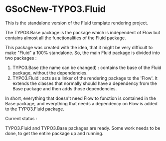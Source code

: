GSoCNew-TYPO3.Fluid
===================


This is the standalone version of the Fluid template rendering project. 

The TYPO3.Base package is the package which is independent of Flow but contains almost all the functionalities of the Fluid package.

This package was created with the idea, that it might be very difficult to make "Fluid" a 100% standalone. So, the main Fluid package is
divided into two packages :
1. TYPO3.Base (the name can be changed) : contains the base of the Fluid package, without the dependencies.
2. TYPO3.Fluid : acts as a linker of the rendering package to the 'Flow'. It extends the classes that normally should have a dependency from the Base package and then adds those dependencies.

In short, everything that doesn't need Flow to function is contained in the Base package, and everything that needs a dependency on Flow is added to the TYPO3.Fluid package.


Current status :

TYPO3.Fluid and TYPO3.Base packages are ready. 
Some work needs to be done, to get the entire package up and running.
